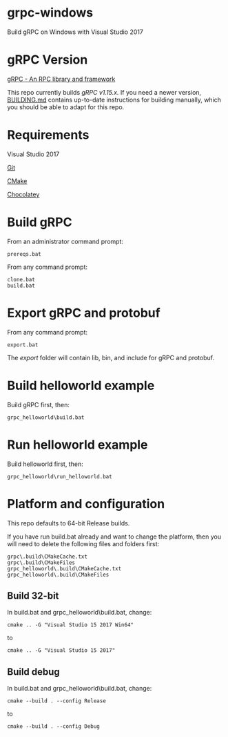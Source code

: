 # grpc-windows
Build gRPC on Windows with Visual Studio 2017

# gRPC Version
[gRPC - An RPC library and framework](http://github.com/grpc/grpc)

This repo currently builds *_gRPC v1.15.x._*
If you need a newer version, [BUILDING.md](https://github.com/grpc/grpc/blob/master/BUILDING.md) contains up-to-date instructions for building manually, which you should be able to adapt for this repo.

# Requirements
Visual Studio 2017

[Git](https://git-scm.com)

[CMake](https://cmake.org/)

[Chocolatey](https://chocolatey.org/)

# Build gRPC
From an administrator command prompt:
```
prereqs.bat
```

From any command prompt:
```
clone.bat
build.bat
```

# Export gRPC and protobuf
From any command prompt:
```
export.bat
```
The _export_ folder will contain lib, bin, and include for gRPC and protobuf.

# Build helloworld example
Build gRPC first, then:
```
grpc_helloworld\build.bat
```

# Run helloworld example
Build helloworld first, then:
```
grpc_helloworld\run_helloworld.bat
```

# Platform and configuration
This repo defaults to 64-bit Release builds.

If you have run build.bat already and want to change the platform, then you will need to delete the following files and folders first:
```
grpc\.build\CMakeCache.txt
grpc\.build\CMakeFiles
grpc_helloworld\.build\CMakeCache.txt
grpc_helloworld\.build\CMakeFiles
```

## Build 32-bit
In build.bat and grpc_helloworld\build.bat, change:
```
cmake .. -G "Visual Studio 15 2017 Win64"
```
to
```
cmake .. -G "Visual Studio 15 2017"
```

## Build debug
In build.bat and grpc_helloworld\build.bat, change:
```
cmake --build . --config Release
```
to
```
cmake --build . --config Debug
```